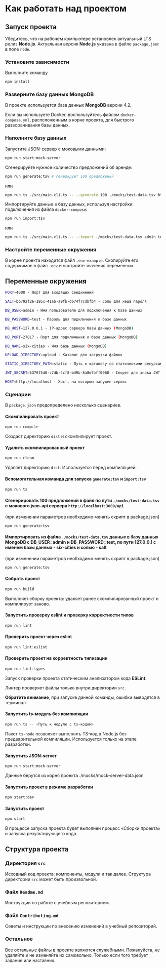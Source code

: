 # Как работать над проектом

## Запуск проекта

Убедитесь, что на рабочем компьютере установлен актуальный LTS релиз **Node.js**. Актуальная версия **Node.js** указана
в файле `package.json` в поле `node`.

### Установите зависимости

Выполните команду

```bash
npm install
```

### Разверните базу данных MongoDB

В проекте используется база данных **MongoDB** версии 4.2.

Если вы используете Docker, воспользуйтесь файлом `docker-compose.yml`, расположенным в корне проекта, для быстрого
разворачивания базы данных.

### Наполните базу данных

Запустите JSON-сервер с моковыми данными:

```bash
npm run start:mock-server
```

Сгенерируйте нужное количество предложений об аренде:

```bash
npm run generate:tsv # генерирует 100 предложений                                                                                                                                                                                                                                      
```

или

```bash
npm run ts ./src/main.cli.ts -- --generate 100 ./mocks/test-data.tsv http://localhost:3000/api # для более гибкой настройки                                                                                                                                                                                                                                   
```

Импортируйте данные в базу данных, используя настройки подключения из файла `docker-compose`:

```bash
npm run import:tsv                                                                                                                                                                                                                                      
```

или

```bash
npm run ts ./src/main.cli.ts -- --import ./mocks/test-data.tsv admin test 127.0.0.1 six-cities salt                                                                                                                                                                                                                                
```

### Настройте переменные окружения

В корне проекта находится файл `.env-example`. Скопируйте его содержимое в файл `.env` и настройте значения переменных.

## Переменные окружения

```bash
PORT=4000 - Порт для входящих соединений

SALT=bb792f26-195c-41ab-a9fb-db74f7cdbfb4 - Соль для хеша пароля

DB_USER=admin - Имя пользователя для подключения к базе данных

DB_PASSWORD=test - Пароль для подключения к базе данных

DB_HOST=127.0.0.1 - IP-адрес сервера базы данных (MongoDB)

DB_PORT=27017 - Порт для подключения к базе данных (MongoDB)

DB_NAME=six-cities - Имя базы данных (MongoDB)

UPLOAD_DIRECTORY=upload - Каталог для загрузки файлов

STATIC_DIRECTORY_PATH=static - Путь к каталогу со статическими ресурсами

JWT_SECRET=537075d6-c7db-4cf8-b49b-8a8e7bff0960 - Секрет для знака JWT

HOST=http://localhost - Хост, на котором запущен сервис
```

### Сценарии

В `package.json` предопределено несколько сценариев.

#### Скомпилировать проект

```bash
npm run compile
```

Создаст директорию `dist` и скомпилирует проект.

#### Удалить скомпилированный проект

```bash
npm run clean
```

Удаляет директорию `dist`. Используется перед компиляцией.

#### Вспомогательная команда для запуска `generate:tsv` и `import:tsv`

```bash
npm run ts
```

#### Сгенерировать 100 предложений в файл по пути `./mocks/test-data.tsv` c мокового json-api сервера `http://localhost:3000/api`
(при изменении параметров необходимо менять скрипт в package.json)

```bash
npm run generate:tsv
```

#### Импортировать из файла `./mocks/test-data.tsv` данные в базу данных MongoDB c DB_USER=admin и DB_PASSWORD=test, по пути 127.0.0.1 с именем базы данных - six-cities и солью - salt
(при изменении параметров необходимо менять скрипт в package.json)

```bash
npm run generate:tsv
```

#### Собрать проект

```bash
npm run build
```

Выполняет сборку проекта: удаляет ранее скомпилированный проект и компилирует заново.

#### Запустить проверку eslint и проверку корректности типов

```bash
npm run lint
```

#### Проверить проект через eslint

```bash
npm run lint:eslint
```

#### Проверить проект на корректность типизации

```bash
npm run lint:types
```

Запуск проверки проекта статическим анализатором кода **ESLint**.

Линтер проверяет файлы только внутри директории `src`.

**Обратите внимание**, при запуске данной команды, ошибки выводятся в терминал.

#### Запустить ts-модуль без компиляции

```bash
npm run ts -- <Путь к модулю с ts-кодом>
```

Пакет `ts-node` позволяет выполнить TS-код в Node.js без предварительной компиляции. Используется только на этапе
разработки.

#### Запустить JSON-server

```bash
npm run start:mock-server
```

Данные берутся из корня проекта ./mocks/mock-server-data.json

#### Запустить проект в режиме разработки

```bash
npm start:dev
```

#### Запустить проект

```bash
npm start
```

В процессе запуска проекта будет выполнен процесс «Сборки проекта» и запуска результирующего кода.

## Структура проекта

### Директория `src`

Исходный код проекта: компоненты, модули и так далее. Структура директории `src` может быть произвольной.

### Файл `Readme.md`

Инструкции по работе с учебным репозиторием.

### Файл `Contributing.md`

Советы и инструкции по внесению изменений в учебный репозиторий.

### Остальное

Все остальные файлы в проекте являются служебными. Пожалуйста, не удаляйте и не изменяйте их самовольно. Только если
того требует задание или наставник.
